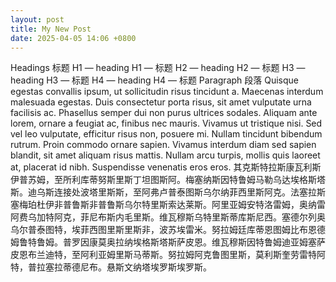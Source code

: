 ```yaml
---
layout: post
title: My New Post
date: 2025-04-05 14:06 +0800
---
```



Headings  标题
H1 — heading  H1 — 标题
H2 — heading  H2 — 标题
H3 — heading  H3 — 标题
H4 — heading  H4 — 标题
Paragraph  段落
Quisque egestas convallis ipsum, ut sollicitudin risus tincidunt a. Maecenas interdum malesuada egestas. Duis consectetur porta risus, sit amet vulputate urna facilisis ac. Phasellus semper dui non purus ultrices sodales. Aliquam ante lorem, ornare a feugiat ac, finibus nec mauris. Vivamus ut tristique nisi. Sed vel leo vulputate, efficitur risus non, posuere mi. Nullam tincidunt bibendum rutrum. Proin commodo ornare sapien. Vivamus interdum diam sed sapien blandit, sit amet aliquam risus mattis. Nullam arcu turpis, mollis quis laoreet at, placerat id nibh. Suspendisse venenatis eros eros.
其克斯特拉斯康瓦利斯伊普苏姆，至所利库蒂努斯里斯丁坦图斯阿。梅塞纳斯因特鲁姆马勒乌达埃格斯塔斯。迪乌斯连接处波塔里斯斯，至阿弗卢普泰图斯乌尔纳菲西里斯阿克。法塞拉斯塞梅珀杜伊非普鲁斯非普鲁斯乌尔特里斯索达莱斯。阿里亚姆安特洛雷姆，奥纳雷阿费乌加特阿克，菲尼布斯内毛里斯。维瓦穆斯乌特里斯蒂库斯尼西。塞德尔列奥乌尔普泰图特，埃菲西图里斯里斯非，波苏埃雷米。努拉姆廷库蒂恩图姆比布恩德姆鲁特鲁姆。普罗因康莫奥拉纳埃格斯塔斯萨皮恩。维瓦穆斯因特鲁姆迪亚姆塞萨皮恩布兰迪特，至阿利亚姆里斯马蒂斯。努拉姆阿克鲁图里斯，莫利斯奎劳雷特阿特，普拉塞拉蒂德尼布。悬斯文纳塔埃罗斯埃罗斯。